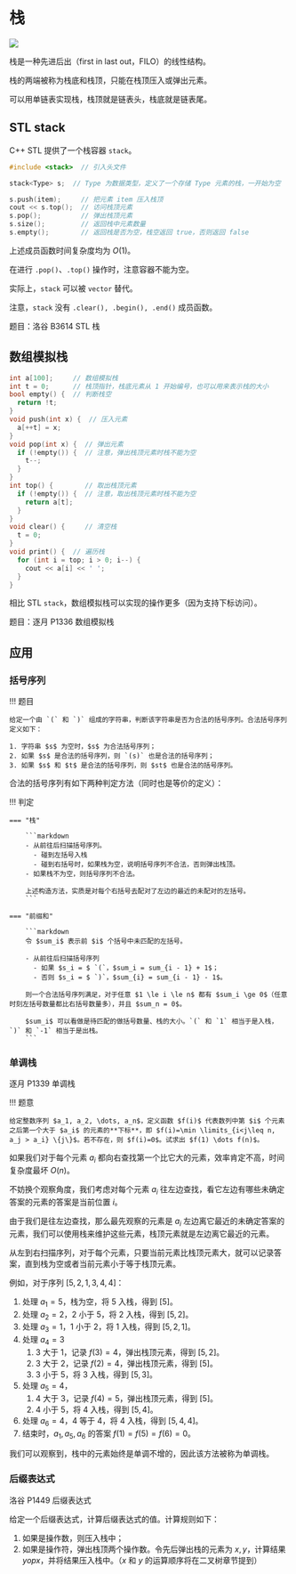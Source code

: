 # 栈

![](https://oi-wiki.org/ds/images/stack.svg)

栈是一种先进后出（first in last out，FILO）的线性结构。

栈的两端被称为栈底和栈顶，只能在栈顶压入或弹出元素。

可以用单链表实现栈，栈顶就是链表头，栈底就是链表尾。

## STL stack

C++ STL 提供了一个栈容器 `stack`。

```cpp
#include <stack>  // 引入头文件

stack<Type> s;  // Type 为数据类型，定义了一个存储 Type 元素的栈，一开始为空

s.push(item);     // 把元素 item 压入栈顶
cout << s.top();  // 访问栈顶元素
s.pop();          // 弹出栈顶元素
s.size();         // 返回栈中元素数量
s.empty();        // 返回栈是否为空，栈空返回 true，否则返回 false
```

上述成员函数时间复杂度均为 $O(1)$。

在进行 `.pop()`、`.top()` 操作时，注意容器不能为空。

实际上，`stack` 可以被 `vector` 替代。

注意，`stack` 没有 `.clear(), .begin(), .end()` 成员函数。

题目：洛谷 B3614 STL 栈

## 数组模拟栈

```cpp
int a[100];     // 数组模拟栈
int t = 0;      // 栈顶指针，栈底元素从 1 开始编号，也可以用来表示栈的大小
bool empty() {  // 判断栈空
  return !t;
}
void push(int x) {  // 压入元素
  a[++t] = x;
}
void pop(int x) {  // 弹出元素
  if (!empty()) {  // 注意，弹出栈顶元素时栈不能为空
    t--;
  }
}
int top() {        // 取出栈顶元素
  if (!empty()) {  // 注意，取出栈顶元素时栈不能为空
    return a[t];
  }
}
void clear() {     // 清空栈
  t = 0;
}
void print() {  // 遍历栈
  for (int i = top; i > 0; i--) {
    cout << a[i] << ' ';
  }
}
```

相比 STL `stack`，数组模拟栈可以实现的操作更多（因为支持下标访问）。

题目：逐月 P1336 数组模拟栈

## 应用

### 括号序列

!!! 题目

    给定一个由 `(` 和 `)` 组成的字符串，判断该字符串是否为合法的括号序列。合法括号序列定义如下：

    1. 字符串 $s$ 为空时，$s$ 为合法括号序列；
    2. 如果 $s$ 是合法的括号序列，则 `(s)` 也是合法的括号序列；
    3. 如果 $s$ 和 $t$ 是合法的括号序列，则 $st$ 也是合法的括号序列。

合法的括号序列有如下两种判定方法（同时也是等价的定义）：

!!! 判定

    === "栈"

        ```markdown
        - 从前往后扫描括号序列。
          - 碰到左括号入栈
          - 碰到右括号时，如果栈为空，说明括号序列不合法，否则弹出栈顶。
        - 如果栈不为空，则括号序列不合法。

        上述构造方法，实质是对每个右括号去配对了左边的最近的未配对的左括号。
        ```

    === "前缀和"

        ```markdown
        令 $sum_i$ 表示前 $i$ 个括号中未匹配的左括号。

        - 从前往后扫描括号序列
          - 如果 $s_i = $ `(`，$sum_i = sum_{i - 1} + 1$；
          - 否则 $s_i = $ `)`，$sum_{i} = sum_{i - 1} - 1$。

        则一个合法括号序列满足，对于任意 $1 \le i \le n$ 都有 $sum_i \ge 0$（任意时刻左括号数量都比右括号数量多），并且 $sum_n = 0$。

        $sum_i$ 可以看做是待匹配的做括号数量、栈的大小。`(` 和 `1` 相当于是入栈，`)` 和 `-1` 相当于是出栈。
        ```

### 单调栈

逐月 P1339 单调栈

!!! 题意

    给定整数序列 $a_1, a_2, \dots, a_n$，定义函数 $f(i)$ 代表数列中第 $i$ 个元素之后第一个大于 $a_i$ 的元素的**下标**，即 $f(i)=\min \limits_{i<j\leq n, a_j > a_i} \{j\}$。若不存在，则 $f(i)=0$。试求出 $f(1) \dots f(n)$。

如果我们对于每个元素 $a_i$ 都向右查找第一个比它大的元素，效率肯定不高，时间复杂度最坏 $O(n)$。

不妨换个观察角度，我们考虑对每个元素 $a_i$ 往左边查找，看它左边有哪些未确定答案的元素的答案是当前位置 $i$。

由于我们是往左边查找，那么最先观察的元素是 $a_i$ 左边离它最近的未确定答案的元素，我们可以使用栈来维护这些元素，栈顶元素就是左边离它最近的元素。

从左到右扫描序列，对于每个元素，只要当前元素比栈顶元素大，就可以记录答案，直到栈为空或者当前元素小于等于栈顶元素。

例如，对于序列 $[5, 2, 1, 3, 4, 4]$：

1. 处理 $a_1 = 5$，栈为空，将 $5$ 入栈，得到 $[5]$。
2. 处理 $a_2 = 2$，$2$ 小于 $5$，将 $2$ 入栈，得到 $[5, 2]$。
3. 处理 $a_3 = 1$，$1$ 小于 $2$，将 $1$ 入栈，得到 $[5, 2, 1]$。
4. 处理 $a_4 = 3$
   1. $3$ 大于 $1$，记录 $f(3) = 4$，弹出栈顶元素，得到 $[5, 2]$。
   2. $3$ 大于 $2$，记录 $f(2) = 4$，弹出栈顶元素，得到 $[5]$。
   3. $3$ 小于 $5$，将 $3$ 入栈，得到 $[5, 3]$。
5. 处理 $a_5 = 4$，
   1. $4$ 大于 $3$，记录 $f(4) = 5$，弹出栈顶元素，得到 $[5]$。
   2. $4$ 小于 $5$，将 $4$ 入栈，得到 $[5, 4]$。
6. 处理 $a_6 = 4$，$4$ 等于 $4$，将 $4$ 入栈，得到 $[5, 4, 4]$。
7. 结束时，$a_1, a_5, a_6$ 的答案 $f(1) = f(5) = f(6) = 0$。

我们可以观察到，栈中的元素始终是单调不增的，因此该方法被称为单调栈。

### 后缀表达式

洛谷 P1449 后缀表达式

给定一个后缀表达式，计算后缀表达式的值。计算规则如下：

1. 如果是操作数，则压入栈中；
2. 如果是操作符，弹出栈顶两个操作数。令先后弹出栈的元素为 $x, y$，计算结果 $y op x$，并将结果压入栈中。（$x$ 和 $y$ 的运算顺序将在二叉树章节提到）






